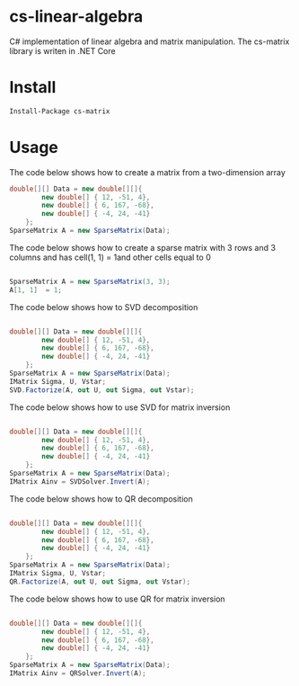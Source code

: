 # cs-linear-algebra
C# implementation of linear algebra and matrix manipulation. The cs-matrix library is writen in .NET Core

# Install

```bash
Install-Package cs-matrix
```

# Usage

The code below shows how to create a matrix from a two-dimension array
```cs
double[][] Data = new double[][]{
        new double[] { 12, -51, 4},
        new double[] { 6, 167, -68},
        new double[] { -4, 24, -41}
    };
SparseMatrix A = new SparseMatrix(Data);
```

The code below shows how to create a sparse matrix with 3 rows and 3 columns and has cell(1, 1) = 1and other cells equal to 0


```cs

SparseMatrix A = new SparseMatrix(3, 3);
A[1, 1]  = 1;
```

The code below shows how to SVD decomposition

```cs

double[][] Data = new double[][]{
        new double[] { 12, -51, 4},
        new double[] { 6, 167, -68},
        new double[] { -4, 24, -41}
    };
SparseMatrix A = new SparseMatrix(Data);
IMatrix Sigma, U, Vstar;
SVD.Factorize(A, out U, out Sigma, out Vstar);
```

The code below shows how to use SVD for matrix inversion

```cs

double[][] Data = new double[][]{
        new double[] { 12, -51, 4},
        new double[] { 6, 167, -68},
        new double[] { -4, 24, -41}
    };
SparseMatrix A = new SparseMatrix(Data);
IMatrix Ainv = SVDSolver.Invert(A);
```

The code below shows how to QR decomposition

```cs

double[][] Data = new double[][]{
        new double[] { 12, -51, 4},
        new double[] { 6, 167, -68},
        new double[] { -4, 24, -41}
    };
SparseMatrix A = new SparseMatrix(Data);
IMatrix Sigma, U, Vstar;
QR.Factorize(A, out U, out Sigma, out Vstar);
```

The code below shows how to use QR for matrix inversion

```cs

double[][] Data = new double[][]{
        new double[] { 12, -51, 4},
        new double[] { 6, 167, -68},
        new double[] { -4, 24, -41}
    };
SparseMatrix A = new SparseMatrix(Data);
IMatrix Ainv = QRSolver.Invert(A);
```

